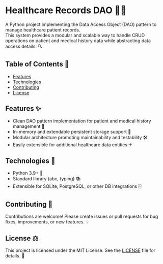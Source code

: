 # Healthcare Records DAO 🏥💾

A Python project implementing the Data Access Object (DAO) pattern to manage healthcare patient records.  
This system provides a modular and scalable way to handle CRUD operations on patient and medical history data while abstracting data access details. 🔍

## Table of Contents 📑
- [Features](#features)
- [Technologies](#technologies)
- [Contributing](#contributing)
- [License](#license)

## Features ✨
- Clean DAO pattern implementation for patient and medical history management 🧩  
- In-memory and extendable persistent storage support 💾  
- Modular architecture promoting maintainability and testability 🛠️  
- Easily extensible for additional healthcare data entities ➕

## Technologies 🧰
- Python 3.9+ 🐍  
- Standard library (abc, typing) 📚  
- Extensible for SQLite, PostgreSQL, or other DB integrations 🗄️

## Contributing 🤝
Contributions are welcome! Please create issues or pull requests for bug fixes, improvements, or new features. 💡

## License ⚖️
This project is licensed under the MIT License. See the [LICENSE](LICENSE) file for details. 📄

